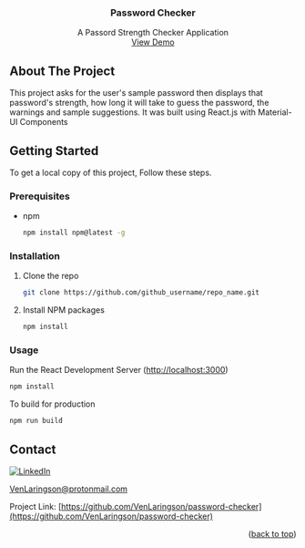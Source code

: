 <div align="center">
  <h3 align="center">Password Checker</h3>
  <p align="center">
    A Passord Strength Checker Application
    <br />
    <a href="https://pass-checker.herokuapp.com/">View Demo</a>
  </p>
</div>

<!-- ABOUT THE PROJECT -->
## About The Project
This project asks for the user's sample password then displays that password's strength, how long it will take to guess the password, the warnings and sample suggestions. It was built using React.js with Material-UI Components


<!-- GETTING STARTED -->
## Getting Started
To get a local copy of this project, Follow these steps.

### Prerequisites
* npm
  ```sh
  npm install npm@latest -g
  ```

### Installation
1. Clone the repo
   ```sh
   git clone https://github.com/github_username/repo_name.git
   ```
2. Install NPM packages
   ```sh
   npm install
   ```

### Usage
Run the React Development Server ([http://localhost:3000](http://localhost:3000))
   ```sh
   npm install
   ```
To build for production
   ```sh
   npm run build
   ```

<!-- CONTACT -->
## Contact

[![LinkedIn][linkedin-shield]][linkedin-url]

VenLaringson@protonmail.com

Project Link: [https://github.com/VenLaringson/password-checker](https://github.com/VenLaringson/password-checker)

<p align="right">(<a href="#top">back to top</a>)</p>

[linkedin-shield]: https://img.shields.io/badge/-LinkedIn-black.svg?style=for-the-badge&logo=linkedin&colorB=555
[linkedin-url]: https://linkedin.com/in/edzven